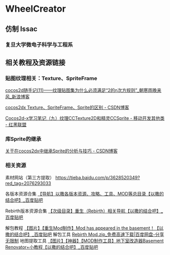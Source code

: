 # WheelCreator
## 仿制 Issac
### 复旦大学微电子科学与工程系

## 相关教程及资源链接
### 贴图纹理相关：Texture、SpriteFrame
[cocos2d随手记(11)——纹理贴图集为什么必须满足“2的n次方规则”_朝寒雨晚来风_新浪博客](http://blog.sina.com.cn/s/blog_623ed7840100yz1d.html)

[cocos2dx Texture、SpriteFrame、Sprite的区别 - CSDN博客](http://blog.csdn.net/hanbingfengying/article/details/37653675)

[Cocos2d-x学习笔记（九）纹理CCTexture2D和精灵CCSprite - 移动开发其他类 - 红黑联盟](https://www.2cto.com/kf/201408/328980.html)

### 库Sprite的继承
[关于在cocos2dx中继承Sprite的分析与技巧 - CSDN博客](http://blog.csdn.net/while0/article/details/25615685)

### 相关资源
素材网站（第三方提取）
https://tieba.baidu.com/p/3628520349?red_tag=2076293033

各版本资源合集
[【导航】以撒各版本资源、攻略、工具、MOD等总目录【以撒的结合吧】_百度贴吧](https://tieba.baidu.com/p/5049486526)

Rebirth版本资源合集
[【次级目录】重生（Rebirth）相关导航【以撒的结合吧】_百度贴吧](https://tieba.baidu.com/p/4974178821?red_tag=2114258115)

解包教程
[【图片】【重生Mod制作】Mod has appeared in the basement！【以撒的结合吧】_百度贴吧](https://tieba.baidu.com/p/3535767744?red_tag=2122773341)
解包工具
[Rebirth Mod.zip_免费高速下载|百度网盘-分享无限制](https://pan.baidu.com/s/1pJ6xlXp)
地图提取工具
[【图片】【神器】【MOD制作工具】地下室改造器Basement Renovator+小教程【以撒的结合吧】_百度贴吧](https://tieba.baidu.com/p/3561739396?red_tag=2936181129)